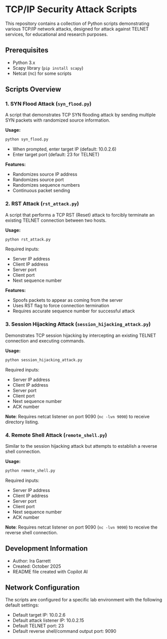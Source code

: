 # TCP/IP Security Attack Scripts

This repository contains a collection of Python scripts demonstrating various TCP/IP network attacks, designed for attack against TELNET services, for educational and research purposes. 


## Prerequisites

- Python 3.x
- Scapy library (`pip install scapy`)
- Netcat (nc) for some scripts

## Scripts Overview

### 1. SYN Flood Attack (`syn_flood.py`)
A script that demonstrates TCP SYN flooding attack by sending multiple SYN packets with randomized source information.

**Usage:**
```bash
python syn_flood.py
```
- When prompted, enter target IP (default: 10.0.2.6)
- Enter target port (default: 23 for TELNET)

**Features:**
- Randomizes source IP address
- Randomizes source port
- Randomizes sequence numbers
- Continuous packet sending

### 2. RST Attack (`rst_attack.py`)
A script that performs a TCP RST (Reset) attack to forcibly terminate an existing TELNET connection between two hosts.

**Usage:**
```bash
python rst_attack.py
```
Required inputs:
- Server IP address
- Client IP address
- Server port
- Client port
- Next sequence number

**Features:**
- Spoofs packets to appear as coming from the server
- Uses RST flag to force connection termination
- Requires accurate sequence number for successful attack

### 3. Session Hijacking Attack (`session_hijacking_attack.py`)
Demonstrates TCP session hijacking by intercepting an existing TELNET connection and executing commands.

**Usage:**
```bash
python session_hijacking_attack.py
```
Required inputs:
- Server IP address
- Client IP address
- Server port
- Client port
- Next sequence number
- ACK number

**Note**: Requires netcat listener on port 9090 (`nc -lvn 9090`) to receive directory listing.

### 4. Remote Shell Attack (`remote_shell.py`)
Similar to the session hijacking attack but attempts to establish a reverse shell connection.

**Usage:**
```bash
python remote_shell.py
```
Required inputs:
- Server IP address
- Client IP address
- Server port
- Client port
- Next sequence number
- ACK number

**Note**: Requires netcat listener on port 9090 (`nc -lvn 9090`) to receive the reverse shell connection.


## Development Information

- Author: Ira Garrett
- Created: October 2025
- README file created with Copilot AI

## Network Configuration

The scripts are configured for a specific lab environment with the following default settings:
- Default target IP: 10.0.2.6
- Default attack listener IP: 10.0.2.15
- Default TELNET port: 23
- Default reverse shell/command output port: 9090